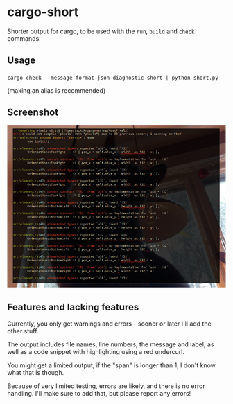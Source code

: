 # cargo-short

Shorter output for cargo, to be used with the `run`, `build` and `check` commands.

## Usage

`cargo check --message-format json-diagnostic-short | python short.py`

(making an alias is recommended)

## Screenshot

<img src="https://raw.githubusercontent.com/jackiboi307/cargo-short/refs/heads/master/screenshot.png">

## Features and lacking features

Currently, you only get warnings and errors - sooner or later I'll add the other stuff.

The output includes file names, line numbers, the message and label, as well as a code snippet with highlighting using a red undercurl.

You might get a limited output, if the "span" is longer than 1, I don't know what that is though.

Because of very limited testing, errors are likely, and there is no error handling. I'll make sure to add that, but please report any errors!

